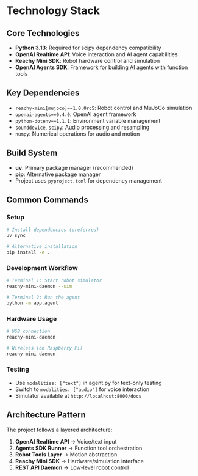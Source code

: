 # Technology Stack

## Core Technologies

- **Python 3.13**: Required for scipy dependency compatibility
- **OpenAI Realtime API**: Voice interaction and AI agent capabilities
- **Reachy Mini SDK**: Robot hardware control and simulation
- **OpenAI Agents SDK**: Framework for building AI agents with function tools

## Key Dependencies

- `reachy-mini[mujoco]==1.0.0rc5`: Robot control and MuJoCo simulation
- `openai-agents==0.4.0`: OpenAI agent framework
- `python-dotenv==1.1.1`: Environment variable management
- `sounddevice`, `scipy`: Audio processing and resampling
- `numpy`: Numerical operations for audio and motion

## Build System

- **uv**: Primary package manager (recommended)
- **pip**: Alternative package manager
- Project uses `pyproject.toml` for dependency management

## Common Commands

### Setup
```bash
# Install dependencies (preferred)
uv sync

# Alternative installation
pip install -e .
```

### Development Workflow
```bash
# Terminal 1: Start robot simulator
reachy-mini-daemon --sim

# Terminal 2: Run the agent
python -m app.agent
```

### Hardware Usage
```bash
# USB connection
reachy-mini-daemon

# Wireless (on Raspberry Pi)
reachy-mini-daemon
```

### Testing
- Use `modalities: ["text"]` in agent.py for text-only testing
- Switch to `modalities: ["audio"]` for voice interaction
- Simulator available at `http://localhost:8000/docs`

## Architecture Pattern

The project follows a layered architecture:
1. **OpenAI Realtime API** → Voice/text input
2. **Agents SDK Runner** → Function tool orchestration  
3. **Robot Tools Layer** → Motion abstraction
4. **Reachy Mini SDK** → Hardware/simulation interface
5. **REST API Daemon** → Low-level robot control